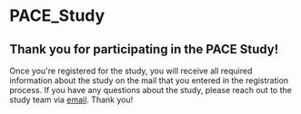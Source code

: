 # PACE_Study

## Thank you for participating in the PACE Study!

Once you're registered for the study, you will receive all required information about the study on the mail that you entered in the registration process. If you have any questions about the study, please reach out to the study team via [email](mailto:pace.study.ubc@gmail.com). Thank you!
